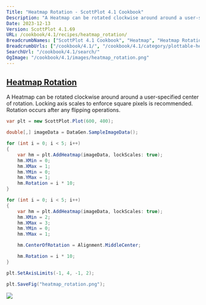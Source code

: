 ```yaml
---
Title: "Heatmap Rotation - ScottPlot 4.1 Cookbook"
Description: "A Heatmap can be rotated clockwise around around a user-specified center of rotation. Locking axis scales to enforce square pixels is recommended. Rotation occurs after any flipping operations."
Date: 2023-12-13
Version: ScottPlot 4.1.69
URL: /cookbook/4.1/recipes/heatmap_rotation/
BreadcrumbNames: ["ScottPlot 4.1 Cookbook", "Heatmap", "Heatmap Rotation"]
BreadcrumbUrls: ["/cookbook/4.1/", "/cookbook/4.1/category/plottable-heatmap", "/cookbook/4.1/recipes/heatmap_rotation/"]
SearchUrl: "/cookbook/4.1/search/"
OgImage: "/cookbook/4.1/images/heatmap_rotation.png"
---
```


<h2><a id='heatmap-rotation' href='/cookbook/4.1/recipes/heatmap_rotation/'>Heatmap Rotation</a></h2>

A Heatmap can be rotated clockwise around around a user-specified center of rotation. Locking axis scales to enforce square pixels is recommended. Rotation occurs after any flipping operations.

```cs
var plt = new ScottPlot.Plot(600, 400);

double[,] imageData = DataGen.SampleImageData();

for (int i = 0; i < 5; i++)
{
    var hm = plt.AddHeatmap(imageData, lockScales: true);
    hm.XMin = 0;
    hm.XMax = 1;
    hm.YMin = 0;
    hm.YMax = 1;
    hm.Rotation = i * 10;
}

for (int i = 0; i < 5; i++)
{
    var hm = plt.AddHeatmap(imageData, lockScales: true);
    hm.XMin = 2;
    hm.XMax = 3;
    hm.YMin = 0;
    hm.YMax = 1;

    hm.CenterOfRotation = Alignment.MiddleCenter;

    hm.Rotation = i * 10;
}

plt.SetAxisLimits(-1, 4, -1, 2);

plt.SaveFig("heatmap_rotation.png");
```

<img src='../../images/heatmap_rotation.png' class='d-block mx-auto my-5' />


